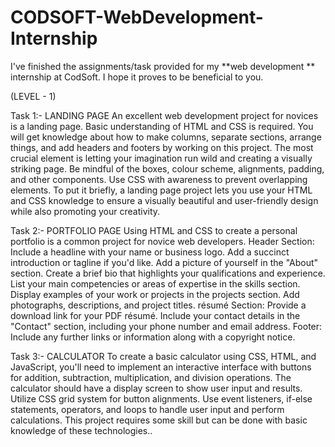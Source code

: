 # CODSOFT-WebDevelopment-Internship
I've finished the assignments/task provided for my **web development ** internship at CodSoft. I hope it proves to be beneficial to you.

(LEVEL - 1)

Task 1:- LANDING PAGE An excellent web development project for novices is a landing page. Basic understanding of HTML and CSS is required. You will get knowledge about how to make columns, separate sections, arrange things, and add headers and footers by working on this project. The most crucial element is letting your imagination run wild and creating a visually striking page. Be mindful of the boxes, colour scheme, alignments, padding, and other components. Use CSS with awareness to prevent overlapping elements. To put it briefly, a landing page project lets you use your HTML and CSS knowledge to ensure a visually beautiful and user-friendly design while also promoting your creativity.

Task 2:- PORTFOLIO PAGE Using HTML and CSS to create a personal portfolio is a common project for novice web developers. Header Section: Include a headline with your name or business logo. Add a succinct introduction or tagline if you'd like. Add a picture of yourself in the "About" section. Create a brief bio that highlights your qualifications and experience. List your main competencies or areas of expertise in the skills section. Display examples of your work or projects in the projects section. Add photographs, descriptions, and project titles. résumé Section: Provide a download link for your PDF résumé. Include your contact details in the "Contact" section, including your phone number and email address. Footer: Include any further links or information along with a copyright notice.

Task 3:- CALCULATOR To create a basic calculator using CSS, HTML, and JavaScript, you'll need to implement an interactive interface with buttons for addition, subtraction, multiplication, and division operations. The calculator should have a display screen to show user input and results. Utilize CSS grid system for button alignments. Use event listeners, if-else statements, operators, and loops to handle user input and perform calculations. This project requires some skill but can be done with basic knowledge of these technologies..
